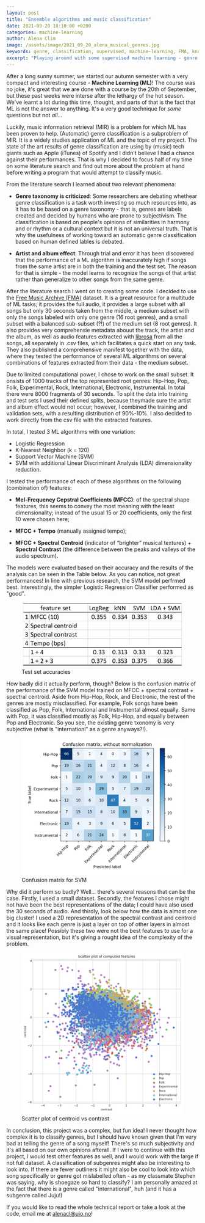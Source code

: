 ```yaml
---
layout: post
title: "Ensemble algorithms and music classification"
date: 2021-09-20 18:10:00 +0200
categories: machine-learning
author: Alena Clim
image: /assets/image/2021_09_20_alena_musical_genres.jpg
keywords: genre, classification, supervised, machine-learning, FMA, knn, SVC
excerpt: "Playing around with some supervised machine learning - genre classification is hard!"
---
```


After a long sunny summer, we started our autumn semester with a very compact and interesting course - __Machine Learning (ML)__! The course was no joke, it's great that we are done with a course by the 20th of September, but these past weeks were interse after the lethargy of the hot season. We've learnt a lot during this time, thought, and parts of that is the fact that ML is not the answer to anything. It's a very good technique for _some_ questions but not _all_... 

Luckily, music information retrieval (MIR) is a problem for which ML has been proven to help. (Automatic) genre classification is a subproblem of MIR. It is a widely studies application of ML and the topic of my project. The state of the art results of genre classification are using by (music) tech giants such as Apple (iTunes) of Spotify and I didn't believe I had a chance against their performances. That is why I decided to focus half of my time on some literature search and find out more about the problem at hand before writing a program that would attempt to classify music. 

From the literature search I learned about two relevant phenomena:

- __Genre taxonomy is criticized__: Some researchers are debating whethear genre classification is a task worth investing so much resources into, as it has to be based on a genre taxonomy - that is, genres are labels created and decided by humans who are prone to subjectivism. The classification is based on people's opinions of similarities in harmony and or rhythm or a cultural context but it is not an universal truth. That is why the usefulness of working toward an automatic genre classification based on human defined lables is debated. 

- __Artist and album effect__: Through trial and error it has been discovered that the performance of a ML algorithm is inaccurately high if songs from the same artist are in both the training and the test set. The reason for that is simple - the model learns to recognize the songs of that artist rather than generalize to other songs from the same genre. 

After the literature search I went on to creating some code. I decided to use the [Free Music Archive (FMA)](https://github.com/mdeff/fma) dataset. It is a great resource for a multitude of ML tasks; it provides the full audio, it provides a large subset with all songs but only 30 seconds taken from the middle, a medium subset with only the songs labeled with only one genre (16 root genres), and a small subset with a balanced sub-subset (?!) of the medium set (8 root genres). It also provides very comprehensie metadata abouut the track, the artist and the album, as well as audio features extracted with [librosa](https://librosa.org/doc/latest/index.html) from all the songs, all separately in .csv files, which facilitates a quick start on any task. They also published a comprehensive manifest together with the data, where they tested the performance of several ML algorithms on several combinations of features extracted from their data - the medium subset. 

Due to limited computational power, I chose to work on the small subset. It onsists of 1000 tracks of the top represented root genres: Hip-Hop, Pop, Folk, Experimental, Rock, International, Electronic, Instrumental. In total there were 8000 fragments of 30 seconds. To split the data into training and test sets I used their defined splits, because theymade sure the artist and album effect would not occur; however, I combined the training and validation sets, with a resulting distribution of 90%-10%. I also decided to work directly from the csv file with the extracted features. 

In total, I tested 3 ML algorithms with one variation:

-	Logistic Regression 
-	K-Nearest Neighbor (k = 120)
-	Support Vector Machine (SVM)
-	SVM with additional Linear Discriminant Analysis (LDA) dimensionality reduction.

I tested the performance of each of these algorithms on the following (combination of) features:

-	__Mel-Frequency Cepstral Coefficients (MFCC)__: of the spectral shape features, this seems to convey the most meaning with the least dimensionality; instead of the usual 15 or 20 coefficients, only the first 10 were chosen here;

-	__MFCC + Tempo__ (manually assigned tempo);

-	__MFCC + Spectral Centroid__ (indicator of “brighter” musical textures) + __Spectral Contrast__ (the difference between the peaks and valleys of the audio spectrum).

The models were evaluated based on their accuracy and the results of the analysis can be seen in the Table below. As you can notice, not great performances! In line with previous research, the SVM model perfrmed best. Interestingly, the simpler Logistic Regression Classifier performed as "good". 

<figure style="float: auto">
   <img src="/assets/image/2021_09_20_alena_ML_table.jpg" alt="" title="Test set accuracies of several feature sets fed to several classifiers for genre recognition" width=auto/> <figcaption>Test set accuracies</figcaption>
</figure>

How badly did it actually perform, though? Below is the confusion matrix of the performance of the SVM model trained on MFCC + spectral contrast + spectral centroid. Aside from Hip-Hop, Rock, and Electronic, the rest of the genres are mostly misclassified. For example, Folk songs have been classified as Pop, Folk, International and Instrumental almost equally. Same with Pop, it was classified mostly as Folk, Hip-Hop, and equally between Pop and Electronic. So you see, the existing genre txonomy is very subjective (what is "internationl" as a genre anyways?!). 

<figure style="float: auto">
   <img src="/assets/image/2021_09_20_alena_confusion_matrix_svm.jpg" alt="" title="Confusion matrix of SVM fed with MFCC, spectral centroid and spectral contrast" width=auto/> <figcaption>Confusion matrix for SVM</figcaption>
</figure>

Why did it perform so badly? Well... there's several reasons that can be the case. Firstly, I used a small dataset. Secondly, the features I chose might not have been the best representations of the data; I could have also used the 30 seconds of audio. And thirdly, look below how the data is almost one big cluster! I used a 2D representation of the spectral contrast and centroid and it looks like each genre is just a layer on top of other layers in almost the same place! Possibly these two were not the best features to use for a visual representation, but it's giving a rought idea of the complexity of the problem. 

<figure style="float: auto">
   <img src="/assets/image/2021_09_20_alena_scatterplot_contrast_centroid.jpg" alt="" title="2D Scatter plot of the spectral contrast x spectral centroid color coded based on genre" width=auto/> <figcaption>Scatter plot of centroid vs contrast</figcaption>
</figure>

In conclusion, this project was a complex, but fun idea! I never thought how complex it is to classify genres, but I should have known given that I'm very bad at telling the genre of a song myself! There's so much subjectivity and it's all based on our own opinions afterall. If I were to continue with this project, I would test other features as well, and I would work with the large if not full dataset. A classification of subgenres might also be interesting to look into. If there are fewer outliners it might also be cool to look into which song specifically or genre got mislabelled often - as my classmate Stephen was saying, why is shoegaze so hard to classify? I am personally amazed at the fact that there is a genre called "international", huh (and it has a subgenre called Juju!)

If you would like to read the whole technical report or take a look at the code, email me at alenacl@uio.no!